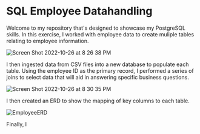 # SQL Employee Datahandling
Welcome to my repository that's designed to showcase my PostgreSQL skills. In this exercise, I worked with employee data to create muliple tables relating to employee information.

![Screen Shot 2022-10-26 at 8 26 38 PM](https://user-images.githubusercontent.com/37047605/198207567-5c5924e2-dc8e-4f3b-a0e1-a4c5de54fb81.png)

I then ingested data from CSV files into a new database to populate each table. Using the employee ID as the primary record, I performed a series of joins to select data that will aid in answering specific business questions. 

![Screen Shot 2022-10-26 at 8 30 35 PM](https://user-images.githubusercontent.com/37047605/198208210-93a4bc42-c8f9-477c-8df5-939ecd05f586.png)

I then created an ERD to show the mapping of key columns to each table.

![EmployeeERD](https://user-images.githubusercontent.com/37047605/198207361-efd3d648-2b13-4f29-8117-5968ef03db51.png)


Finally, I 
